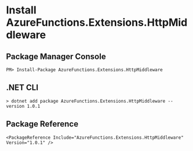 # Install AzureFunctions.Extensions.HttpMiddleware

## Package Manager Console

`PM> Install-Package AzureFunctions.Extensions.HttpMiddleware`

## .NET CLI

`> dotnet add package AzureFunctions.Extensions.HttpMiddleware --version 1.0.1`

## Package Reference

`<PackageReference Include="AzureFunctions.Extensions.HttpMiddleware" Version="1.0.1" />`
